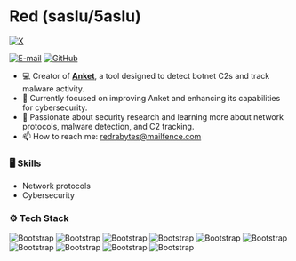 # Red (saslu/5aslu)


 [![X](https://img.shields.io/badge/X-000?style=for-the-badge&logo=x)](https://x.com/redrabytes)

 [![E-mail](https://img.shields.io/badge/-Email-000?style=for-the-badge&logo=microsoft-outlook&logoColor=007BFF)](mailto:redrabytes@mailfence.com)
 [![GitHub](https://img.shields.io/badge/GitHub-100000?style=for-the-badge&logo=github&logoColor=white)](https://github.com/redrabytes) 
 
- 💻 Creator of  [**Anket**](https://github.com/redrabytes/anket), a tool designed to detect botnet C2s and track malware activity.
- 🤖 Currently focused on improving Anket and enhancing its capabilities for cybersecurity.
- 🌱 Passionate about security research and learning more about network protocols, malware detection, and C2 tracking.
- 📫 How to reach me: redrabytes@mailfence.com


### 🖥 Skills

- Network protocols
- Cybersecurity
### ⚙️ Tech Stack

![Bootstrap](https://img.shields.io/badge/-Python-05122A?style=flat-square&logo=Python&color=000000) ![Bootstrap](https://img.shields.io/badge/-Javascript-05122A?style=flat-square&logo=Javascript&color=000000) ![Bootstrap](https://img.shields.io/badge/-Node.js-05122A?style=flat-square&logo=Node.js&color=000000) ![Bootstrap](https://img.shields.io/badge/-Nginx-05122A?style=flat-square&logo=Nginx&color=000000) ![Bootstrap](https://img.shields.io/badge/-Selenium-05122A?style=flat-square&logo=Selenium&color=000000) ![Bootstrap](https://img.shields.io/badge/-Puppeteer-05122A?style=flat-square&logo=Puppeteer&color=000000) ![Bootstrap](https://img.shields.io/badge/-Postman-05122A?style=flat-square&logo=Postman&color=000000) ![Bootstrap](https://img.shields.io/badge/-Shell-05122A?style=flat-square&logo=Shell&color=000000) ![Bootstrap](https://img.shields.io/badge/-Linux-05122A?style=flat-square&logo=Linux&color=000000) ![Bootstrap](https://img.shields.io/badge/-Visual%20Studio%20Code-05122A?style=flat-square&logo=Visual-Studio-Code&color=000000)
